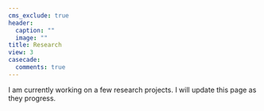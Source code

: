 ```yaml
---
cms_exclude: true
header:
  caption: ""
  image: ""
title: Research
view: 3
casecade:
  comments: true
---
```


I am currently working on a few research projects. I will update this page as they progress.

